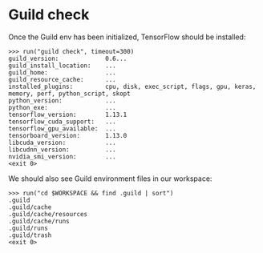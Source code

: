 # Guild check

Once the Guild env has been initialized, TensorFlow should be installed:

    >>> run("guild check", timeout=300)
    guild_version:             0.6...
    guild_install_location:    ...
    guild_home:                ...
    guild_resource_cache:      ...
    installed_plugins:         cpu, disk, exec_script, flags, gpu, keras, memory, perf, python_script, skopt
    python_version:            ...
    python_exe:                ...
    tensorflow_version:        1.13.1
    tensorflow_cuda_support:   ...
    tensorflow_gpu_available:  ...
    tensorboard_version:       1.13.0
    libcuda_version:           ...
    libcudnn_version:          ...
    nvidia_smi_version:        ...
    <exit 0>

We should also see Guild environment files in our workspace:

    >>> run("cd $WORKSPACE && find .guild | sort")
    .guild
    .guild/cache
    .guild/cache/resources
    .guild/cache/runs
    .guild/runs
    .guild/trash
    <exit 0>
